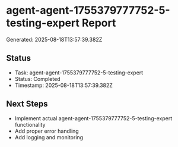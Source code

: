 # agent-agent-1755379777752-5-testing-expert Report

Generated: 2025-08-18T13:57:39.382Z

## Status
- Task: agent-agent-1755379777752-5-testing-expert
- Status: Completed
- Timestamp: 2025-08-18T13:57:39.382Z

## Next Steps
- Implement actual agent-agent-1755379777752-5-testing-expert functionality
- Add proper error handling
- Add logging and monitoring

